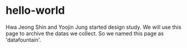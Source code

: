 # hello-world

Hwa Jeong Shin and Yoojin Jung started design study. We will use this page to archive the datas we collect. So we named this page as 'datafountain'. 
